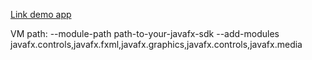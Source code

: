 [Link demo app](https://youtu.be/Tk1LqR7JH0g)

VM path: --module-path path-to-your-javafx-sdk --add-modules javafx.controls,javafx.fxml,javafx.graphics,javafx.controls,javafx.media
